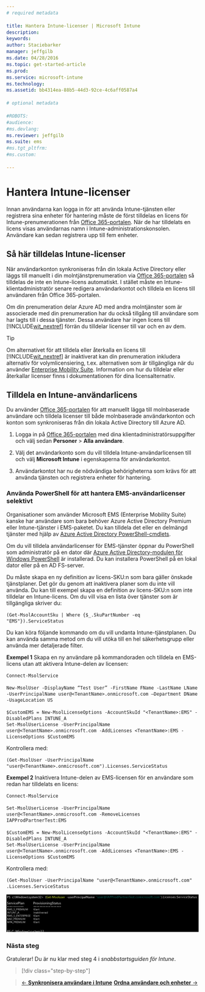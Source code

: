 ```yaml
---
# required metadata

title: Hantera Intune-licenser | Microsoft Intune
description:
keywords:
author: Staciebarker
manager: jeffgilb
ms.date: 04/28/2016
ms.topic: get-started-article
ms.prod:
ms.service: microsoft-intune
ms.technology:
ms.assetid: bb4314ea-88b5-44d3-92ce-4c6aff0587a4

# optional metadata

#ROBOTS:
#audience:
#ms.devlang:
ms.reviewer: jeffgilb
ms.suite: ems
#ms.tgt_pltfrm:
#ms.custom:

---
```


# Hantera Intune-licenser
Innan användarna kan logga in för att använda Intune-tjänsten eller registrera sina enheter för hantering måste de först tilldelas en licens för Intune-prenumerationen från [Office 365-portalen](http://go.microsoft.com/fwlink/p/?LinkId=698854). När de har tilldelats en licens visas användarnas namn i Intune-administrationskonsolen. Användare kan sedan registrera upp till fem enheter.

## Så här tilldelas Intune-licenser
När användarkonton synkroniseras från din lokala Active Directory eller läggs till manuellt i din molntjänstprenumeration via [Office 365-portalen](http://go.microsoft.com/fwlink/p/?LinkId=698854) så tilldelas de inte en Intune-licens automatiskt. I stället måste en Intune-klientadministratör senare redigera användarkontot och tilldela en licens till användaren från Office 365-portalen.

Om din prenumeration delar Azure AD med andra molntjänster som är associerade med din prenumeration har du också tillgång till användare som har lagts till i dessa tjänster. Dessa användare har ingen licens till [!INCLUDE[wit_nextref](../includes/wit_nextref_md.md)] förrän du tilldelar licenser till var och en av dem.

> [!TIP]
> Om alternativet för att tilldela eller återkalla en licens till [!INCLUDE[wit_nextref](../includes/wit_nextref_md.md)] är inaktiverat kan din prenumeration inkludera alternativ för volymlicensiering, t.ex. alternativen som är tillgängliga när du använder [Enterprise Mobility Suite](https://www.microsoft.com/en-us/server-cloud/enterprise-mobility/overview.aspx). Information om hur du tilldelar eller återkallar licenser finns i dokumentationen för dina licensalternativ.

## Tilldela en Intune-användarlicens

Du använder [Office 365-portalen](http://go.microsoft.com/fwlink/p/?LinkId=698854) för att manuellt lägga till molnbaserade användare och tilldela licenser till både molnbaserade användarkonton och konton som synkroniseras från din lokala Active Directory till Azure AD.

1.  Logga in på [Office 365-portalen](http://go.microsoft.com/fwlink/p/?LinkId=698854) med dina klientadministratörsuppgifter och välj sedan **Personer** > **Alla användare**.

2.  Välj det användarkonto som du vill tilldela Intune-användarlicensen till och välj **Microsoft Intune** i egenskaperna för användarkontot.

3.  Användarkontot har nu de nödvändiga behörigheterna som krävs för att använda tjänsten och registrera enheter för hantering.

### Använda PowerShell för att hantera EMS-användarlicenser selektivt
Organisationer som använder Microsoft EMS (Enterprise Mobility Suite) kanske har användare som bara behöver Azure Active Directory Premium eller Intune-tjänster i EMS-paketet. Du kan tilldela det eller en delmängd tjänster med hjälp av [Azure Active Directory PowerShell-cmdlets](https://msdn.microsoft.com/library/jj151815.aspx). 

Om du vill tilldela användarlicenser för EMS-tjänster öppnar du PowerShell som administratör på en dator där [Azure Active Directory-modulen för Windows PowerShell](https://msdn.microsoft.com/library/jj151815.aspx#bkmk_installmodule) är installerad. Du kan installera PowerShell på en lokal dator eller på en AD FS-server.

Du måste skapa en ny definition av licens-SKU:n som bara gäller önskade tjänstplaner. Det gör du genom att inaktivera planer som du inte vill använda. Du kan till exempel skapa en definition av licens-SKU:n som inte tilldelar en Intune-licens. Om du vill visa en lista över tjänster som är tillgängliga skriver du:
 
    (Get-MsolAccountSku | Where {$_.SkuPartNumber -eq "EMS"}).ServiceStatus 

Du kan köra följande kommando om du vill undanta Intune-tjänstplanen. Du kan använda samma metod om du vill utöka till en hel säkerhetsgrupp eller använda mer detaljerade filter. 

**Exempel 1** Skapa en ny användare på kommandoraden och tilldela en EMS-licens utan att aktivera Intune-delen av licensen:

    Connect-MsolService 
        
    New-MsolUser -DisplayName “Test User” -FirstName FName -LastName LName -UserPrincipalName user@<TenantName>.onmicrosoft.com –Department DName -UsageLocation US
    
    $CustomEMS = New-MsolLicenseOptions -AccountSkuId "<TenantName>:EMS" -DisabledPlans INTUNE_A
    Set-MsolUserLicense -UserPrincipalName user@<TenantName>.onmicrosoft.com -AddLicenses <TenantName>:EMS -LicenseOptions $CustomEMS 
    

Kontrollera med:

    (Get-MsolUser -UserPrincipalName "user@<TenantName>.onmicrosoft.com").Licenses.ServiceStatus

**Exempel 2** Inaktivera Intune-delen av EMS-licensen för en användare som redan har tilldelats en licens:

    Connect-MsolService 
    
    Set-MsolUserLicense -UserPrincipalName user@<TenantName>.onmicrosoft.com -RemoveLicenses IAPProdPartnerTest:EMS
    
    $CustomEMS = New-MsolLicenseOptions -AccountSkuId "<TenantName>:EMS" -DisabledPlans INTUNE_A
    Set-MsolUserLicense -UserPrincipalName user@<TenantName>.onmicrosoft.com -AddLicenses <TenantName>:EMS -LicenseOptions $CustomEMS
 
Kontrollera med:
 
    (Get-MsolUser -UserPrincipalName "user@<TenantName>.onmicrosoft.com" .Licenses.ServiceStatus

![PoSH-AddLic-Verify](./media/posh-addlic-verify.png)

### Nästa steg
Gratulerar! Du är nu klar med steg 4 i *snabbstartsguiden för Intune*.
>[!div class="step-by-step"]

>[&larr; **Synkronisera användare i Intune**](.\start-with-a-paid-subscription-to-microsoft-intune-step-2.md)     [**Ordna användare och enheter** &rarr;](.\start-with-a-paid-subscription-to-microsoft-intune-step-5.md)  


<!--HONumber=Jun16_HO2-->


